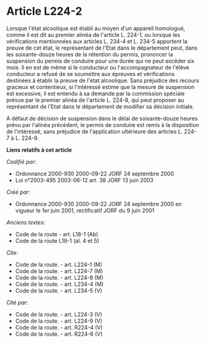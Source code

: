 # Article L224-2

Lorsque l'état alcoolique est établi au moyen d'un appareil homologué, comme il est dit au premier alinéa de l'article L.
224-1, ou lorsque les vérifications mentionnées aux articles L. 234-4 et L. 234-5 apportent la preuve de cet état, le
représentant de l'Etat dans le département peut, dans les soixante-douze heures de la rétention du permis, prononcer la
suspension du permis de conduire pour une durée qui ne peut excéder six mois. Il en est de même si le conducteur ou
l'accompagnateur de l'élève conducteur a refusé de se soumettre aux épreuves et vérifications destinées à établir la preuve
de l'état alcoolique. Sans préjudice des recours gracieux et contentieux, si l'intéressé estime que la mesure de suspension
est excessive, il est entendu à sa demande par la commission spéciale prévue par le premier alinéa de l'article L. 224-8, qui
peut proposer au représentant de l'Etat dans le département de modifier sa décision initiale.

A défaut de décision de suspension dans le délai de soixante-douze heures prévu par l'alinéa précédent, le permis de conduire
est remis à la disposition de l'intéressé, sans préjudice de l'application ultérieure des articles L. 224-7 à L. 224-9.

**Liens relatifs à cet article**

_Codifié par_:

  - Ordonnance 2000-930 2000-09-22 JORF 24 septembre 2000
  - Loi n°2003-495 2003-06-12 art. 38 JORF 13 juin 2003

_Créé par_:

  - Ordonnance 2000-930 2000-09-22 JORF 24 septembre 2000 en vigueur le 1er juin 2001, rectificatif JORF du 9 juin 2001

_Anciens textes_:

  - Code de la route - art. L18-1 (Ab)
  - Code de la route L18-1 (al. 4 et 5)

_Cite_:

  - Code de la route. - art. L224-1 (M)
  - Code de la route. - art. L224-7 (M)
  - Code de la route. - art. L224-8 (M)
  - Code de la route. - art. L234-4 (M)
  - Code de la route. - art. L234-5 (V)

_Cité par_:

  - Code de la route. - art. L224-3 (V)
  - Code de la route. - art. L224-9 (V)
  - Code de la route. - art. R224-4 (V)
  - Code de la route. - art. R224-6 (V)
